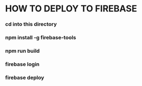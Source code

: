 # HOW TO DEPLOY TO FIREBASE

### cd into this directory
### npm install -g firebase-tools
### npm run build
### firebase login
### firebase deploy
